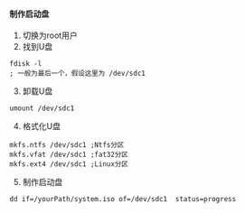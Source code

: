 #### 制作启动盘

1. 切换为root用户
2. 找到U盘
```
fdisk -l
; 一般为最后一个，假设这里为 /dev/sdc1
```
3.  卸载U盘
```
umount /dev/sdc1
```
4. 格式化U盘
```
mkfs.ntfs /dev/sdc1 ;Ntfs分区
mkfs.vfat /dev/sdc1 ;fat32分区
mkfs.ext4 /dev/sdc1 ;Linux分区
```
5. 制作启动盘
```
dd if=/yourPath/system.iso of=/dev/sdc1  status=progress
```